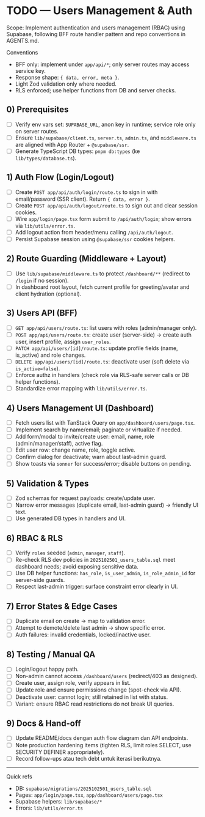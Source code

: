 # TODO — Users Management & Auth

Scope: Implement authentication and users management (RBAC) using Supabase, following BFF route handler pattern and repo conventions in AGENTS.md.

Conventions
- BFF only: implement under `app/api/*`; only server routes may access service key.
- Response shape: `{ data, error, meta }`.
- Light Zod validation only where needed.
- RLS enforced; use helper functions from DB and server checks.

## 0) Prerequisites
- [ ] Verify env vars set: `SUPABASE_URL`, anon key in runtime; service role only on server routes.
- [ ] Ensure `lib/supabase/client.ts`, `server.ts`, `admin.ts`, and `middleware.ts` are aligned with App Router + `@supabase/ssr`.
- [ ] Generate TypeScript DB types: `pnpm db:types` (ke `lib/types/database.ts`).

## 1) Auth Flow (Login/Logout)
- [ ] Create `POST app/api/auth/login/route.ts` to sign in with email/password (SSR client). Return `{ data, error }`.
- [ ] Create `POST app/api/auth/logout/route.ts` to sign out and clear session cookies.
- [ ] Wire `app/login/page.tsx` form submit to `/api/auth/login`; show errors via `lib/utils/error.ts`.
- [ ] Add logout action from header/menu calling `/api/auth/logout`.
- [ ] Persist Supabase session using `@supabase/ssr` cookies helpers.

## 2) Route Guarding (Middleware + Layout)
- [ ] Use `lib/supabase/middleware.ts` to protect `/dashboard/**` (redirect to `/login` if no session).
- [ ] In dashboard root layout, fetch current profile for greeting/avatar and client hydration (optional).

## 3) Users API (BFF)
- [ ] `GET app/api/users/route.ts`: list users with roles (admin/manager only).
- [ ] `POST app/api/users/route.ts`: create user (server-side) → create auth user, insert profile, assign `user_roles`.
- [ ] `PATCH app/api/users/[id]/route.ts`: update profile fields (name, is_active) and role changes.
- [ ] `DELETE app/api/users/[id]/route.ts`: deactivate user (soft delete via `is_active=false`).
- [ ] Enforce authz in handlers (check role via RLS-safe server calls or DB helper functions).
- [ ] Standardize error mapping with `lib/utils/error.ts`.

## 4) Users Management UI (Dashboard)
- [ ] Fetch users list with TanStack Query on `app/dashboard/users/page.tsx`.
- [ ] Implement search by name/email; paginate or virtualize if needed.
- [ ] Add form/modal to invite/create user: email, name, role (admin/manager/staff), active flag.
- [ ] Edit user row: change name, role, toggle active.
- [ ] Confirm dialog for deactivate; warn about last-admin guard.
- [ ] Show toasts via `sonner` for success/error; disable buttons on pending.

## 5) Validation & Types
- [ ] Zod schemas for request payloads: create/update user.
- [ ] Narrow error messages (duplicate email, last-admin guard) → friendly UI text.
- [ ] Use generated DB types in handlers and UI.

## 6) RBAC & RLS
- [ ] Verify `roles` seeded (`admin`, `manager`, `staff`).
- [ ] Re-check RLS dev policies in `2025102501_users_table.sql` meet dashboard needs; avoid exposing sensitive data.
- [ ] Use DB helper functions: `has_role`, `is_user_admin`, `is_role_admin_id` for server-side guards.
- [ ] Respect last-admin trigger: surface constraint error clearly in UI.

## 7) Error States & Edge Cases
- [ ] Duplicate email on create → map to validation error.
- [ ] Attempt to demote/delete last admin → show specific error.
- [ ] Auth failures: invalid credentials, locked/inactive user.

## 8) Testing / Manual QA
- [ ] Login/logout happy path.
- [ ] Non-admin cannot access `/dashboard/users` (redirect/403 as designed).
- [ ] Create user, assign role, verify appears in list.
- [ ] Update role and ensure permissions change (spot-check via API).
- [ ] Deactivate user: cannot login; still retained in list with status.
- [ ] Variant: ensure RBAC read restrictions do not break UI queries.

## 9) Docs & Hand-off
- [ ] Update README/docs dengan auth flow diagram dan API endpoints.
- [ ] Note production hardening items (tighten RLS, limit roles SELECT, use SECURITY DEFINER appropriately).
- [ ] Record follow-ups atau tech debt untuk iterasi berikutnya.

---

Quick refs
- DB: `supabase/migrations/2025102501_users_table.sql`
- Pages: `app/login/page.tsx`, `app/dashboard/users/page.tsx`
- Supabase helpers: `lib/supabase/*`
- Errors: `lib/utils/error.ts`
